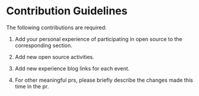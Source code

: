 
# Contribution Guidelines

The following contributions are required:

1. Add your personal experience of participating in open source to the corresponding section.

2. Add new open source activities.

3. Add new experience blog links for each event.

4. For other meaningful prs, please briefly describe the changes made this time in the pr.